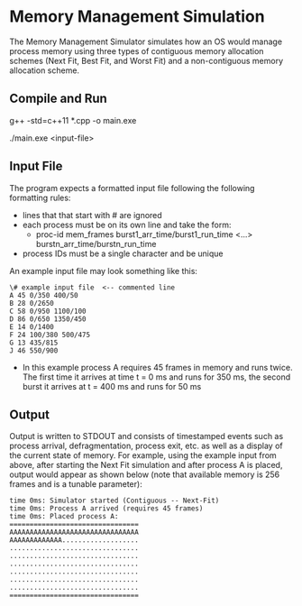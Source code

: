 # Memory Management Simulation
The Memory Management Simulator simulates how an OS would manage process memory using three types of contiguous memory allocation schemes (Next Fit, Best Fit, and Worst Fit) and a non-contiguous memory allocation scheme.

## Compile and Run
g++ -std=c++11 *.cpp -o main.exe

./main.exe \<input-file\>

## Input File
The program expects a formatted input file following the following formatting rules:
 - lines that that start with # are ignored
 - each process must be on its own line and take the form: 
    - proc-id mem_frames burst1_arr_time/burst1_run_time <...> burstn_arr_time/burstn_run_time
 - process IDs must be a single character and be unique
 
An example input file may look something like this:
```
\# example input file  <-- commented line
A 45 0/350 400/50
B 28 0/2650
C 58 0/950 1100/100
D 86 0/650 1350/450
E 14 0/1400
F 24 100/380 500/475
G 13 435/815
J 46 550/900
```

- In this example process A requires 45 frames in memory and runs twice. The first time it arrives at time t = 0 ms and runs for 350 ms, the second burst it arrives at t = 400 ms and runs for 50 ms

## Output
Output is written to STDOUT and consists of timestamped events such as process arrival, defragmentation, process exit, etc. as well as a display of the current state of memory. For example, using the example input from above, after starting the Next Fit simulation and after process A is placed, output would appear as shown below (note that available memory is 256 frames and is a tunable parameter):
```
time 0ms: Simulator started (Contiguous -- Next-Fit)
time 0ms: Process A arrived (requires 45 frames)
time 0ms: Placed process A:
================================
AAAAAAAAAAAAAAAAAAAAAAAAAAAAAAAA
AAAAAAAAAAAAA...................
................................
................................
................................
................................
................................
................................
================================
```
